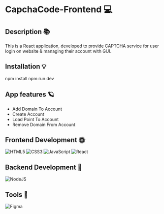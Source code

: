 # CapchaCode-Frontend 💻
## Description 📚
 This is a React application, developed to provide CAPTCHA service for user login on website &amp; managing their account with GUI. 
## Installation 💡 
 npm install
npm run dev 
## App features 🪐
 - Add Domain To Account
- Create Account
- Load Point To Account
- Remove Domain From Account 
## Frontend Development 🌞 
 ![HTML5](https://img.shields.io/badge/html5-%23E34F26.svg?style=for-the-badge&logo=html5&logoColor=white) ![CSS3](https://img.shields.io/badge/css3-%231572B6.svg?style=for-the-badge&logo=css3&logoColor=white) ![JavaScript](https://img.shields.io/badge/javascript-%23323330.svg?style=for-the-badge&logo=javascript&logoColor=%23F7DF1E) ![React](https://img.shields.io/badge/react-%2320232a.svg?style=for-the-badge&logo=react&logoColor=%2361DAFB) 
## Backend Development 🌚 
 ![NodeJS](https://img.shields.io/badge/node.js-6DA55F?style=for-the-badge&logo=node.js&logoColor=white) 
 
## Tools 🎨 
 ![Figma](https://img.shields.io/badge/figma-%23F24E1E.svg?style=for-the-badge&logo=figma&logoColor=white)
